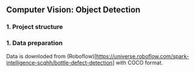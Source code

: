 ## Computer Vision: Object Detection

### 1. Project structure

### 1. Data preparation 
Data is downloded from (Roboflow)[https://universe.roboflow.com/spark-intelligence-scqhh/bottle-defect-detection] with COCO format.

